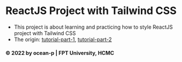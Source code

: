 # ReactJS Project with Tailwind CSS

* This project is about learning and practicing how to style ReactJS project with Tailwind CSS
* The origin: [tutorial-part-1](https://youtu.be/SA3P7QONd24), [tutorial-part-2](https://youtu.be/g4xMeu44dKU)

#### © 2022 by ocean-p | FPT University, HCMC